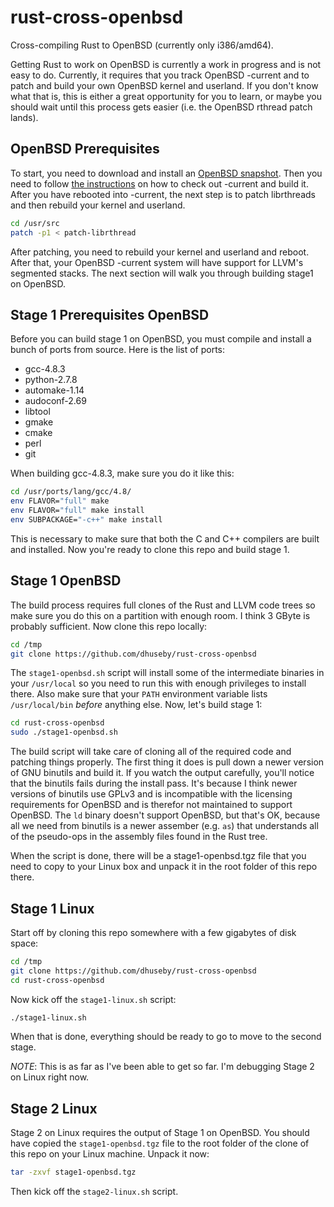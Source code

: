 rust-cross-openbsd
====================

Cross-compiling Rust to OpenBSD (currently only i386/amd64).

Getting Rust to work on OpenBSD is currently a work in progress and is not easy
to do.  Currently, it requires that you track OpenBSD -current and to patch and
build your own OpenBSD kernel and userland.  If you don't know what that is,
this is either a great opportunity for you to learn, or maybe you should wait
until this process gets easier (i.e. the OpenBSD rthread patch lands).

OpenBSD Prerequisites
---------------------

To start, you need to download and install an 
[OpenBSD snapshot](http://ftp.openbsd.org/pub/OpenBSD/snapshots/).  Then you
need to follow [the instructions](http://www.openbsd.org/faq/faq5.html#Bld) on 
how to check out -current and build it. After you have rebooted into -current, 
the next step is to patch librthreads and then rebuild your kernel and userland.

```sh
cd /usr/src
patch -p1 < patch-librthread
```

After patching, you need to rebuild your kernel and userland and reboot.  After
that, your OpenBSD -current system will have support for LLVM's segmented stacks.
The next section will walk you through building stage1 on OpenBSD.

Stage 1 Prerequisites OpenBSD
-----------------------------

Before you can build stage 1 on OpenBSD, you must compile and install a bunch of
ports from source.  Here is the list of ports:

* gcc-4.8.3
* python-2.7.8
* automake-1.14
* audoconf-2.69
* libtool
* gmake
* cmake
* perl
* git

When building gcc-4.8.3, make sure you do it like this:

```sh
cd /usr/ports/lang/gcc/4.8/
env FLAVOR="full" make
env FLAVOR="full" make install
env SUBPACKAGE="-c++" make install
```

This is necessary to make sure that both the C and C++ compilers are built and
installed.  Now you're ready to clone this repo and build stage 1.

Stage 1 OpenBSD
---------------

The build process requires full clones of the Rust and LLVM code trees so make
sure you do this on a partition with enough room.  I think 3 GByte is probably
sufficient.  Now clone this repo locally:

```sh
cd /tmp
git clone https://github.com/dhuseby/rust-cross-openbsd
```

The `stage1-openbsd.sh` script will install some of the intermediate binaries 
in your `/usr/local` so you need to run this with enough privileges to install 
there.  Also make sure that your `PATH` environment variable lists 
`/usr/local/bin` *before* anything else.  Now, let's build stage 1:

```sh
cd rust-cross-openbsd
sudo ./stage1-openbsd.sh
```

The build script will take care of cloning all of the required code and patching
things properly.  The first thing it does is pull down a newer version of GNU
binutils and build it.  If you watch the output carefully, you'll notice that the
binutils fails during the install pass.  It's because I think newer versions of
binutils use GPLv3 and is incompatible with the licensing requirements for
OpenBSD and is therefor not maintained to support OpenBSD.  The `ld` binary
doesn't support OpenBSD, but that's OK, because all we need from binutils is a
newer assember (e.g. `as`) that understands all of the pseudo-ops in the 
assembly files found in the Rust tree.

When the script is done, there will be a stage1-openbsd.tgz file that you need
to copy to your Linux box and unpack it in the root folder of this repo there.

Stage 1 Linux
-------------

Start off by cloning this repo somewhere with a few gigabytes of disk space:

```sh
cd /tmp
git clone https://github.com/dhuseby/rust-cross-openbsd
cd rust-cross-openbsd
```

Now kick off the `stage1-linux.sh` script:

```sh
./stage1-linux.sh
```

When that is done, everything should be ready to go to move to the second stage.

*NOTE*: This is as far as I've been able to get so far.  I'm debugging Stage 2
on Linux right now.

Stage 2 Linux
-------------

Stage 2 on Linux requires the output of Stage 1 on OpenBSD.  You should have copied
the `stage1-openbsd.tgz` file to the root folder of the clone of this repo on your
Linux machine.  Unpack it now:

```sh
tar -zxvf stage1-openbsd.tgz
```

Then kick off the `stage2-linux.sh` script.

